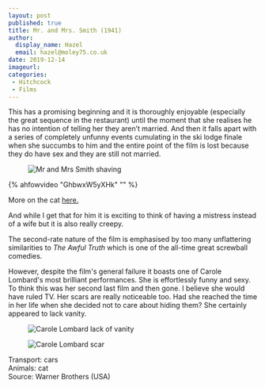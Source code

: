 ```yaml
---
layout: post
published: true
title: Mr. and Mrs. Smith (1941)
author:
  display_name: Hazel
  email: hazel@moley75.co.uk
date: 2019-12-14
imageurl: 
categories:
 - Hitchcock
 - Films
---
```

This has a promising beginning and it is thoroughly enjoyable (especially the great sequence in the restaurant) until the moment that she realises he has no intention of telling her they aren’t married. And then it falls apart with a series of completely unfunny events cumulating in the ski lodge finale when she succumbs to him and the entire point of the film is lost because they do have sex and they are still not married.

<figure class="caption aligncenter"><img src="https://the.hitchcock.zone/1000/26/0074.jpg" alt="Mr and Mrs Smith shaving" /></figure>

{% ahfowvideo "GhbwxW5yXHk" "" %}  

More on the cat [here.](https://cinemacats.com/mr-and-mrs-smith-1941/)

And while I get that for him it is exciting to think of having a mistress instead of a wife but it is also really creepy.

The second-rate nature of the film is emphasised by too many unflattering similarities to _The Awful Truth_ which is one of the all-time great screwball comedies.
 
However, despite the film's general failure it boasts one of Carole Lombard's most brilliant performances. She is effortlessly funny and sexy. To think this was her second last film and then gone. I believe she would have ruled TV. Her scars are really noticeable too. Had she reached the time in her life when she decided not to care about hiding them? She certainly appeared to lack vanity.

<figure class="caption aligncenter"><img src="https://the.hitchcock.zone/1000/26/0056.jpg" alt="Carole Lombard lack of vanity" /></figure>

<figure class="caption aligncenter"><img src="https://the.hitchcock.zone/1000/26/0912.jpg" alt="Carole Lombard scar" /></figure>

Transport: cars  
Animals: cat  
Source: Warner Brothers (USA)
